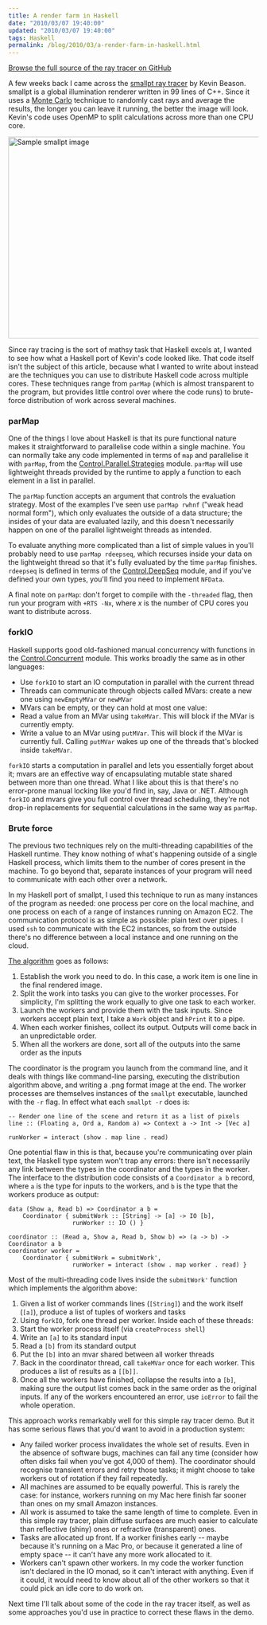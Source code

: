 ```yaml
---
title: A render farm in Haskell
date: "2010/03/07 19:40:00"
updated: "2010/03/07 19:40:00"
tags: Haskell
permalink: /blog/2010/03/a-render-farm-in-haskell.html
---
```

[Browse the full source of the ray tracer on GitHub](http://github.com/timrobinson/smallpt-haskell)

A few weeks back I came across the [smallpt ray tracer](http://kevinbeason.com/smallpt/) by Kevin Beason. smallpt is a global illumination renderer written in 99 lines of C++. Since it uses a [Monte Carlo](http://en.wikipedia.org/wiki/Monte_Carlo_method) technique to randomly cast rays and average the results, the longer you can leave it running, the better the image will look. Kevin's code uses OpenMP to split calculations across more than one CPU core.

<a href="http://github.com/timrobinson/smallpt-haskell/raw/master/1024-768-4000spp.png"><img alt="Sample smallpt image" src="http://www.partario.com/blog/2010/03/07/1024-768-4000spp.png" width="540" height="405" class="mt-image-none" style="" /></a>

Since ray tracing is the sort of mathsy task that Haskell excels at, I wanted to see how what a Haskell port of Kevin's code looked like. That code itself isn't the subject of this article, because what I wanted to write about instead are the techniques you can use to distribute Haskell code across multiple cores. These techniques range from `parMap` (which is almost transparent to the program, but provides little control over where the code runs) to brute-force distribution of work across several machines.

### parMap ###
One of the things I love about Haskell is that its pure functional nature makes it straightforward to parallelise code within a single machine. You can normally take any code implemented in terms of `map` and parallelise it with `parMap`, from the [Control.Parallel.Strategies](http://hackage.haskell.org/packages/archive/parallel/latest/doc/html/Control-Parallel-Strategies.html) module. `parMap` will use lightweight threads provided by the runtime to apply a function to each element in a list in parallel.

The `parMap` function accepts an argument that controls the evaluation strategy. Most of the examples I've seen use `parMap rwhnf` ("weak head normal form"), which only evaluates the outside of a data structure; the insides of your data are evaluated lazily, and this doesn't necessarily happen on one of the parallel lightweight threads as intended.

To evaluate anything more complicated than a list of simple values in you'll probably need to use `parMap rdeepseq`, which recurses inside your data on the lightweight thread so that it's fully evaluated by the time `parMap` finishes. `rdeepseq` is defined in terms of the [Control.DeepSeq](http://hackage.haskell.org/packages/archive/deepseq/latest/doc/html/Control-DeepSeq.html) module, and if you've defined your own types, you'll find you need to implement `NFData`.

A final note on `parMap`: don't forget to compile with the `-threaded` flag, then run your program with `+RTS -Nx`, where _x_ is the number of CPU cores you want to distribute across.

### forkIO ###
Haskell supports good old-fashioned manual concurrency with functions in the [Control.Concurrent](http://hackage.haskell.org/packages/archive/base/latest/doc/html/Control-Concurrent.html) module. This works broadly the same as in other languages:

 - Use `forkIO` to start an IO computation in parallel with the current thread
 - Threads can communicate through objects called MVars: create a new one using `newEmptyMVar` or `newMVar`
 - MVars can be empty, or they can hold at most one value:
  - Read a value from an MVar using `takeMVar`. This will block if the MVar is currently empty.
  - Write a value to an MVar using `putMVar`. This will block if the MVar is currently full. Calling `putMVar` wakes up one of the threads that's blocked inside `takeMVar`.

`forkIO` starts a computation in parallel and lets you essentially forget about it; mvars are an effective way of encapsulating mutable state shared between more than one thread. What I like about this is that there's no error-prone manual locking like you'd find in, say, Java or .NET. Although `forkIO` and mvars give you full control over thread scheduling, they're not drop-in replacements for sequential calculations in the same way as `parMap`.

### Brute force ###
The previous two techniques rely on the multi-threading capabilities of the Haskell runtime. They know nothing of what's happening outside of a single Haskell process, which limits them to the number of cores present in the machine. To go beyond that, separate instances of your program will need to communicate with each other over a network.

In my Haskell port of smallpt, I used this technique to run as many instances of the program as needed: one process per core on the local machine, and one process on each of a range of instances running on Amazon EC2. The communication protocol is as simple as possible: plain text over pipes. I used `ssh` to communicate with the EC2 instances, so from the outside there's no difference between a local instance and one running on the cloud.

[The algorithm](http://github.com/timrobinson/smallpt-haskell/blob/master/Tim/Smallpt/Distribution.hs) goes as follows:

 1. Establish the work you need to do. In this case, a work item is one line in the final rendered image.
 2. Split the work into tasks you can give to the worker processes. For simplicity, I'm splitting the work equally to give one task to each worker.
 3. Launch the workers and provide them with the task inputs. Since workers accept plain text, I take a `Work` object and `hPrint` it to a pipe.
 4. When each worker finishes, collect its output. Outputs will come back in an unpredictable order.
 5. When all the workers are done, sort all of the outputs into the same order as the inputs

The coordinator is the program you launch from the command line, and it deals with things like command-line parsing, executing the distribution algorithm above, and writing a .png format image at the end. The worker processes are themselves instances of the `smallpt` executable, launched with the `-r` flag. In effect what each `smallpt -r` does is:

    -- Render one line of the scene and return it as a list of pixels
    line :: (Floating a, Ord a, Random a) => Context a -> Int -> [Vec a]

    runWorker = interact (show . map line . read)

One potential flaw in this is that, because you're communicating over plain text, the Haskell type system won't trap any errors: there isn't necessarily any link between the types in the coordinator and the types in the worker. The interface to the distribution code consists of a `Coordinator a b` record, where `a` is the type for inputs to the workers, and `b` is the type that the workers produce as output:

    data (Show a, Read b) => Coordinator a b = 
        Coordinator { submitWork :: [String] -> [a] -> IO [b],
                      runWorker :: IO () }

    coordinator :: (Read a, Show a, Read b, Show b) => (a -> b) -> Coordinator a b
    coordinator worker = 
        Coordinator { submitWork = submitWork',
                      runWorker = interact (show . map worker . read) }

Most of the multi-threading code lives inside the `submitWork'` function which implements the algorithm above:

  1. Given a list of worker commands lines (`[String]`) and the work itself (`[a]`), produce a list of tuples of workers and tasks
  2. Using `forkIO`, fork one thread per worker. Inside each of these threads:
   1. Start the worker process itself (via `createProcess shell`)
   2. Write an `[a]` to its standard input
   3. Read a `[b]` from its standard output
   4. Put the `[b]` into an mvar shared between all worker threads
  3. Back in the coordinator thread, call `takeMVar` once for each worker. This produces a list of results as a `[[b]]`.
  4. Once all the workers have finished, collapse the results into a `[b]`, making sure the output list comes back in the same order as the original inputs. If any of the workers encountered an error, use `ioError` to fail the whole operation.

This approach works remarkably well for this simple ray tracer demo. But it has some serious flaws that you'd want to avoid in a production system:

 - Any failed worker process invalidates the whole set of results. Even in the absence of software bugs, machines can fail any time (consider how often disks fail when you've got 4,000 of them). The coordinator should recognise transient errors and retry those tasks; it might choose to take workers out of rotation if they fail repeatedly.
 - All machines are assumed to be equally powerful. This is rarely the case: for instance, workers running on my Mac here finish far sooner than ones on my small Amazon instances.
 - All work is assumed to take the same length of time to complete. Even in this simple ray tracer, plain diffuse surfaces are much easier to calculate than reflective (shiny) ones or refractive (transparent) ones.
 - Tasks are allocated up front. If a worker finishes early -- maybe because it's running on a Mac Pro, or because it generated a line of empty space -- it can't have any more work allocated to it.
 - Workers can't spawn other workers. In my code the worker function isn't declared in the IO monad, so it can't interact with anything. Even if it could, it would need to know about all of the other workers so that it could pick an idle core to do work on.

Next time I'll talk about some of the code in the ray tracer itself, as well as some approaches you'd use in practice to correct these flaws in the demo.
